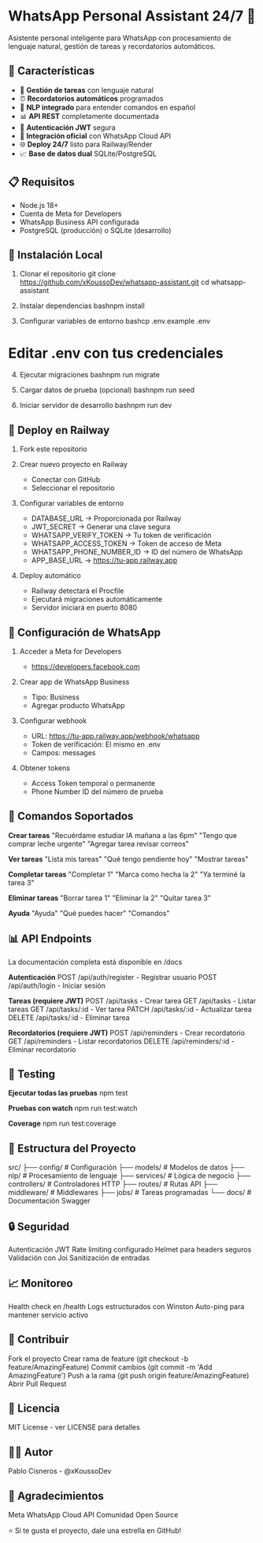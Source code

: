 # WhatsApp Personal Assistant 24/7 🤖

Asistente personal inteligente para WhatsApp con procesamiento de lenguaje natural, gestión de tareas y recordatorios automáticos.

## 🚀 Características

- 📝 **Gestión de tareas** con lenguaje natural
- ⏰ **Recordatorios automáticos** programados
- 🧠 **NLP integrado** para entender comandos en español
- 📊 **API REST** completamente documentada
- 🔐 **Autenticación JWT** segura
- 📱 **Integración oficial** con WhatsApp Cloud API
- 🌐 **Deploy 24/7** listo para Railway/Render
- 📈 **Base de datos dual** SQLite/PostgreSQL



## 📋 Requisitos

- Node.js 18+
- Cuenta de Meta for Developers
- WhatsApp Business API configurada
- PostgreSQL (producción) o SQLite (desarrollo)



## 🔧 Instalación Local

1. Clonar el repositorio
git clone https://github.com/xKoussoDev/whatsapp-assistant.git
cd whatsapp-assistant

2. Instalar dependencias
bashnpm install

3. Configurar variables de entorno
bashcp .env.example .env
# Editar .env con tus credenciales

4. Ejecutar migraciones
bashnpm run migrate

5. Cargar datos de prueba (opcional)
bashnpm run seed

6. Iniciar servidor de desarrollo
bashnpm run dev



## 🚀 Deploy en Railway

1. Fork este repositorio

2. Crear nuevo proyecto en Railway
    - Conectar con GitHub
    - Seleccionar el repositorio

3. Configurar variables de entorno
   - DATABASE_URL → Proporcionada por Railway
   - JWT_SECRET → Generar una clave segura
   - WHATSAPP_VERIFY_TOKEN → Tu token de verificación
   - WHATSAPP_ACCESS_TOKEN → Token de acceso de Meta
   - WHATSAPP_PHONE_NUMBER_ID → ID del número de WhatsApp
   - APP_BASE_URL → https://tu-app.railway.app

4. Deploy automático
    - Railway detectará el Procfile
    - Ejecutará migraciones automáticamente
    - Servidor iniciará en puerto 8080



## 📱 Configuración de WhatsApp

1. Acceder a Meta for Developers
    - https://developers.facebook.com

2. Crear app de WhatsApp Business
    - Tipo: Business
    - Agregar producto WhatsApp

3. Configurar webhook
    - URL: https://tu-app.railway.app/webhook/whatsapp
    - Token de verificación: El mismo en .env
    - Campos: messages

4. Obtener tokens
    - Access Token temporal o permanente
    - Phone Number ID del número de prueba



## 💬 Comandos Soportados

**Crear tareas**
"Recuérdame estudiar IA mañana a las 6pm"
"Tengo que comprar leche urgente"
"Agregar tarea revisar correos"

**Ver tareas**
"Lista mis tareas"
"Qué tengo pendiente hoy"
"Mostrar tareas"

**Completar tareas**
"Completar 1"
"Marca como hecha la 2"
"Ya terminé la tarea 3"

**Eliminar tareas**
"Borrar tarea 1"
"Eliminar la 2"
"Quitar tarea 3"

**Ayuda**
"Ayuda"
"Qué puedes hacer"
"Comandos"



## 📊 API Endpoints
La documentación completa está disponible en /docs

**Autenticación**
POST /api/auth/register - Registrar usuario
POST /api/auth/login - Iniciar sesión

**Tareas (requiere JWT)**
POST /api/tasks - Crear tarea
GET /api/tasks - Listar tareas
GET /api/tasks/:id - Ver tarea
PATCH /api/tasks/:id - Actualizar tarea
DELETE /api/tasks/:id - Eliminar tarea

**Recordatorios (requiere JWT)**
POST /api/reminders - Crear recordatorio
GET /api/reminders - Listar recordatorios
DELETE /api/reminders/:id - Eliminar recordatorio



## 🧪 Testing

**Ejecutar todas las pruebas**
npm test

**Pruebas con watch**
npm run test:watch

**Coverage**
npm run test:coverage



## 📝 Estructura del Proyecto
src/
├── config/        # Configuración
├── models/        # Modelos de datos
├── nlp/          # Procesamiento de lenguaje
├── services/     # Lógica de negocio
├── controllers/  # Controladores HTTP
├── routes/       # Rutas API
├── middleware/   # Middlewares
├── jobs/         # Tareas programadas
└── docs/         # Documentación Swagger



## 🔒 Seguridad
Autenticación JWT
Rate limiting configurado
Helmet para headers seguros
Validación con Joi
Sanitización de entradas



## 📈 Monitoreo
Health check en /health
Logs estructurados con Winston
Auto-ping para mantener servicio activo



## 🤝 Contribuir
Fork el proyecto
Crear rama de feature (git checkout -b feature/AmazingFeature)
Commit cambios (git commit -m 'Add AmazingFeature')
Push a la rama (git push origin feature/AmazingFeature)
Abrir Pull Request

## 📄 Licencia
MIT License - ver LICENSE para detalles

## 👨‍💻 Autor
Pablo Cisneros - @xKoussoDev

## 🙏 Agradecimientos
Meta WhatsApp Cloud API
Comunidad Open Source


⭐ Si te gusta el proyecto, dale una estrella en GitHub!